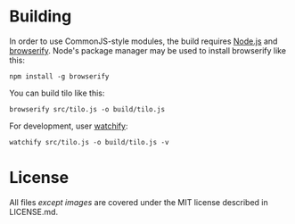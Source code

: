 # Building

In order to use CommonJS-style modules, the build requires [Node.js](http://nodejs.org/download/) and [browserify](https://github.com/substack/node-browserify). Node's package manager may be used to install browserify like this:

`npm install -g browserify`

You can build tilo like this:

`browserify src/tilo.js -o build/tilo.js`

For development, user [watchify](https://github.com/substack/watchify):

`watchify src/tilo.js -o build/tilo.js -v`

# License

All files _except images_ are covered under the MIT license described in LICENSE.md.
